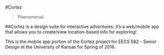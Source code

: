 #Cortez

>Phenomenal. 

##Cortez is a design suite for interactive adventures; it’s a web/mobile app that allows you to create/view location-based info for exploring!

This is the mobile app portion of the Cortez project for EECS 582 - Senior Design at the University of Kansas for Spring of 2016.